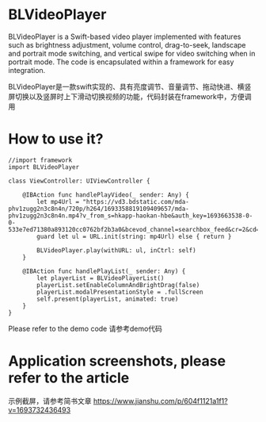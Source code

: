 # BLVideoPlayer

BLVideoPlayer is a Swift-based video player implemented with features 
such as brightness adjustment, volume control, drag-to-seek, landscape and portrait mode switching, 
and vertical swipe for video switching when in portrait mode. The code is encapsulated within a framework for easy integration.

BLVideoPlayer是一款swift实现的、具有亮度调节、音量调节、拖动快进、横竖屏切换以及竖屏时上下滑动切换视频的功能，代码封装在framework中，方便调用

# How to use it?

```
//import framework
import BLVideoPlayer

class ViewController: UIViewController {
    
    @IBAction func handlePlayVideo(_ sender: Any) {
        let mp4Url = "https://vd3.bdstatic.com/mda-phv1zugg2n3c8n4n/720p/h264/1693358819109409657/mda-phv1zugg2n3c8n4n.mp4?v_from_s=hkapp-haokan-hbe&auth_key=1693663538-0-0-533e7ed71380a893120cc0762bf2b3a0&bcevod_channel=searchbox_feed&cr=2&cd=0&pd=1&pt=3&logid=0338572677&vid=4140107770816422827&klogid=0338572677&abtest=112751_3"
        guard let ul = URL.init(string: mp4Url) else { return }
        
        BLVideoPlayer.play(withURL: ul, inCtrl: self)
    }
    
    @IBAction func handlePlayList(_ sender: Any) {
        let playerList = BLVideoPlayerList()
        playerList.setEnableColumnAndBrightDrag(false)
        playerList.modalPresentationStyle = .fullScreen
        self.present(playerList, animated: true)
    }
}
```
Please refer to the demo code
请参考demo代码

# Application screenshots, please refer to the article
示例截屏，请参考简书文章
https://www.jianshu.com/p/604f1121a1f1?v=1693732436493


